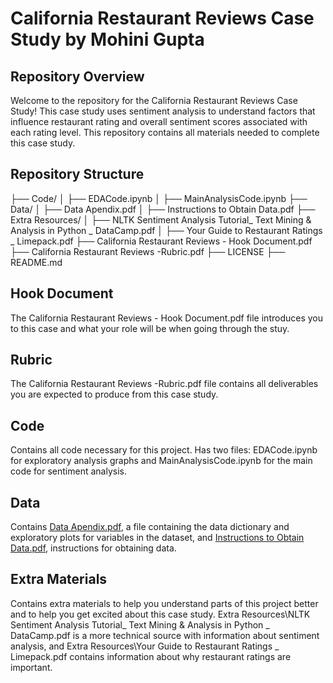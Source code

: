 # California Restaurant Reviews Case Study by Mohini Gupta

## Repository Overview
Welcome to the repository for the California Restaurant Reviews Case Study! This case study uses sentiment analysis to understand factors that influence restaurant rating and overall sentiment scores associated with each rating level. This repository contains all materials needed to complete this case study.

## Repository Structure
├── Code/
│   ├── EDACode.ipynb
│   ├── MainAnalysisCode.ipynb
├── Data/
│   ├── Data Apendix.pdf
│   ├── Instructions to Obtain Data.pdf
├── Extra Resources/
│   ├── NLTK Sentiment Analysis Tutorial_ Text Mining & Analysis in Python _ DataCamp.pdf
│   ├── Your Guide to Restaurant Ratings _ Limepack.pdf
├── California Restaurant Reviews - Hook Document.pdf
├── California Restaurant Reviews -Rubric.pdf
├── LICENSE
├── README.md


## Hook Document
The California Restaurant Reviews - Hook Document.pdf file introduces you to this case and what your role will be when going through the stuy.

## Rubric 
The California Restaurant Reviews -Rubric.pdf file contains all deliverables you are expected to produce from this case study.

## Code
Contains all code necessary for this project. Has two files: EDACode.ipynb for exploratory analysis graphs and MainAnalysisCode.ipynb for the main code for sentiment analysis.

## Data
Contains [Data Apendix.pdf](https://github.com/rde6mn/DS4002-CS3/blob/main/Data/Data%20Appendix.pdf), a file containing the data dictionary and exploratory plots for variables in the dataset, and [Instructions to Obtain Data.pdf](https://github.com/rde6mn/DS4002-CS3/blob/main/Data/Instructions%20to%20Obtain%20Data.pdf), instructions for obtaining data.

## Extra Materials
Contains extra materials to help you understand parts of this project better and to help you get excited about this case study. Extra Resources\NLTK Sentiment Analysis Tutorial_ Text Mining & Analysis in Python _ DataCamp.pdf is a more technical source with information about sentiment analysis, and Extra Resources\Your Guide to Restaurant Ratings _ Limepack.pdf contains information about why restaurant ratings are important.

